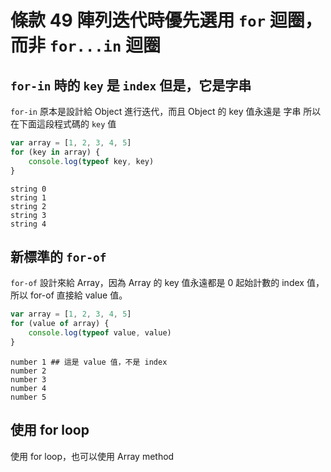 # 條款 49 陣列迭代時優先選用 `for` 迴圈，而非 `for...in` 迴圈

## `for-in` 時的 `key` 是 `index` 但是，它是字串

`for-in` 原本是設計給 Object 進行迭代，而且 Object 的 key 值永遠是 字串
所以在下面這段程式碼的 `key` 值

```javascript
var array = [1, 2, 3, 4, 5]
for (key in array) {
    console.log(typeof key, key)
}
```

```shell
string 0
string 1
string 2
string 3
string 4
```

## 新標準的 `for-of`

`for-of` 設計來給 Array，因為 Array 的 key 值永遠都是 0 起始計數的 index 值，所以 for-of 直接給 value 值。

```javascript
var array = [1, 2, 3, 4, 5]
for (value of array) {
    console.log(typeof value, value)
}
```

```shell
number 1 ## 這是 value 值，不是 index
number 2
number 3
number 4
number 5
```

## 使用 for loop

使用 for loop，也可以使用 Array method
